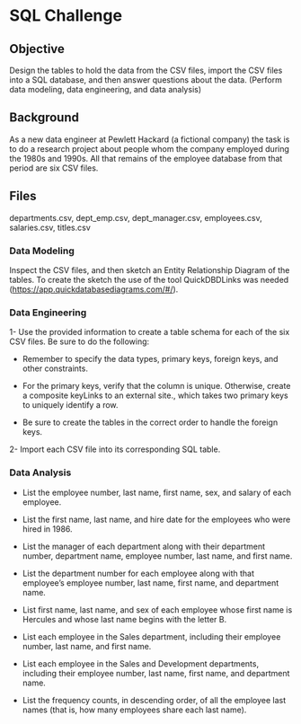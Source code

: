 # SQL Challenge

## Objective
Design the tables to hold the data from the CSV files, import the CSV files into a SQL database, and then answer questions about the data. (Perform data modeling, data engineering, and data analysis)

## Background
As a new data engineer at Pewlett Hackard (a fictional company) the task is to do a research project about people whom the company employed during the 1980s and 1990s. All that remains of the employee database from that period are six CSV files.

## Files
departments.csv, dept_emp.csv, dept_manager.csv, employees.csv, salaries.csv, titles.csv

### Data Modeling
Inspect the CSV files, and then sketch an Entity Relationship Diagram of the tables. To create the sketch the use of the tool QuickDBDLinks was needed (https://app.quickdatabasediagrams.com/#/).

### Data Engineering
1- Use the provided information to create a table schema for each of the six CSV files. Be sure to do the following:

  - Remember to specify the data types, primary keys, foreign keys, and other constraints.

  - For the primary keys, verify that the column is unique. Otherwise, create a composite keyLinks to an external site., which takes two primary keys to uniquely identify a row.

  - Be sure to create the tables in the correct order to handle the foreign keys.

2- Import each CSV file into its corresponding SQL table.

### Data Analysis
- List the employee number, last name, first name, sex, and salary of each employee.

- List the first name, last name, and hire date for the employees who were hired in 1986.

- List the manager of each department along with their department number, department name, employee number, last name, and first name.

- List the department number for each employee along with that employee’s employee number, last name, first name, and department name.

- List first name, last name, and sex of each employee whose first name is Hercules and whose last name begins with the letter B.

- List each employee in the Sales department, including their employee number, last name, and first name.

- List each employee in the Sales and Development departments, including their employee number, last name, first name, and department name.

- List the frequency counts, in descending order, of all the employee last names (that is, how many employees share each last name).
